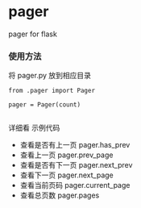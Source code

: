 pager
=====

pager for flask

### 使用方法

将 pager.py 放到相应目录

```
from .pager import Pager

pager = Pager(count)


```

详细看 示例代码

* 查看是否有上一页  pager.has_prev
* 查看上一页        pager.prev_page
* 查看是否有下一页  pager.next_prev
* 查看下一页        pager.next_page
* 查看当前页码      pager.current_page
* 查看总页数        pager.pages
